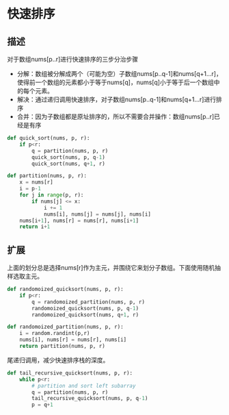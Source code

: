 # 快速排序

## 描述

对于数组nums[p..r]进行快速排序的三步分治步骤

- 分解：数组被分解成两个（可能为空）子数组nums[p..q-1]和nums[q+1...r]，使得前一个数组的元素都小于等于nums[q]，nums[q]小于等于后一个数组中的每个元素。
- 解决：通过递归调用快速排序，对子数组nums[p..q-1]和nums[q+1...r]进行排序
- 合并：因为子数组都是原址排序的，所以不需要合并操作：数组nums[p..r]已经是有序

<!-- more -->

```python
def quick_sort(nums, p, r):
	if p<r:
		q = partition(nums, p, r)
		quick_sort(nums, p, q-1)
		quick_sort(nums, q+1, r)

def partition(nums, p, r):
	x = nums[r]
	i = p-1
	for j in range(p, r):
		if nums[j] <= x:
			i += 1
			nums[i], nums[j] = nums[j], nums[i]
	nums[i+1], nums[r] = nums[r], nums[i+1]
	return i+1
```

## 扩展

上面的划分总是选择nums[r]作为主元，并围绕它来划分子数组。下面使用随机抽样选取主元。

```python
def randomoized_quicksort(nums, p, r):
	if p<r:
		q = randomoized_partition(nums, p, r)
		randomoized_quicksort(nums, p, q-1)
		randomoized_quicksort(nums, q+1, r)

def randomoized_partition(nums, p, r):
	i = random.randint(p,r)
	nums[i], nums[r] = nums[r], nums[i]
	return partition(nums, p, r)
```

尾递归调用，减少快速排序栈的深度。

```python
def tail_recursive_quicksort(nums, p, r):
	while p<r:
		# partition and sort left subarray
		q = partition(nums, p, r)
		tail_recursive_quicksort(nums, p, q-1)
		p = q+1
```